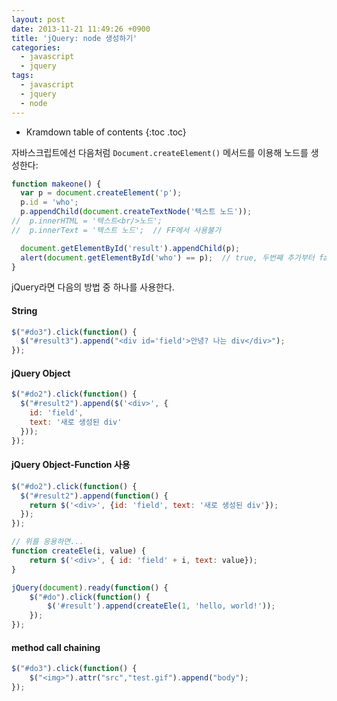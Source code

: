 ```yaml
---
layout: post
date: 2013-11-21 11:49:26 +0900
title: 'jQuery: node 생성하기'
categories:
  - javascript
  - jquery
tags:
  - javascript
  - jquery
  - node
---
```


* Kramdown table of contents
{:toc .toc}

자바스크립트에선 다음처럼 `Document.createElement()` 메서드를 이용해 노드를 생성한다:

```js
function makeone() {
  var p = document.createElement('p');
  p.id = 'who';
  p.appendChild(document.createTextNode('텍스트 노드'));
//  p.innerHTML = '텍스트<br/>노드';
//  p.innerText = '텍스트 노드';  // FF에서 사용불가

  document.getElementById('result').appendChild(p);
  alert(document.getElementById('who') == p);  // true, 두번째 추가부터 false
}
```

jQuery라면 다음의 방법 중 하나를 사용한다.

#### String

```js
$("#do3").click(function() {
  $("#result3").append("<div id='field'>안녕? 나는 div</div>");
});
```
#### jQuery Object

```js
$("#do2").click(function() {
  $("#result2").append($('<div>', {
    id: 'field',
    text: '새로 생성된 div'
  }));
});
```

#### jQuery Object-Function 사용

```js
$("#do2").click(function() {
  $("#result2").append(function() {
    return $('<div>', {id: 'field', text: '새로 생성된 div'});
  });
});

// 위를 응용하면...
function createEle(i, value) {
    return $('<div>', { id: 'field' + i, text: value});
}

jQuery(document).ready(function() {
    $("#do").click(function() {
        $('#result').append(createEle(1, 'hello, world!'));
    });
});
```

#### method call chaining

```js
$("#do3").click(function() {
    $("<img>").attr("src","test.gif").append("body");
});
```
